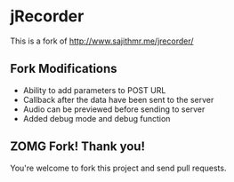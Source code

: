 # jRecorder

This is a fork of http://www.sajithmr.me/jrecorder/

## Fork Modifications

- Ability to add parameters to POST URL
- Callback after the data have been sent to the server
- Audio can be previewed before sending to server
- Added debug mode and debug function

## ZOMG Fork! Thank you!
You're welcome to fork this project and send pull requests.